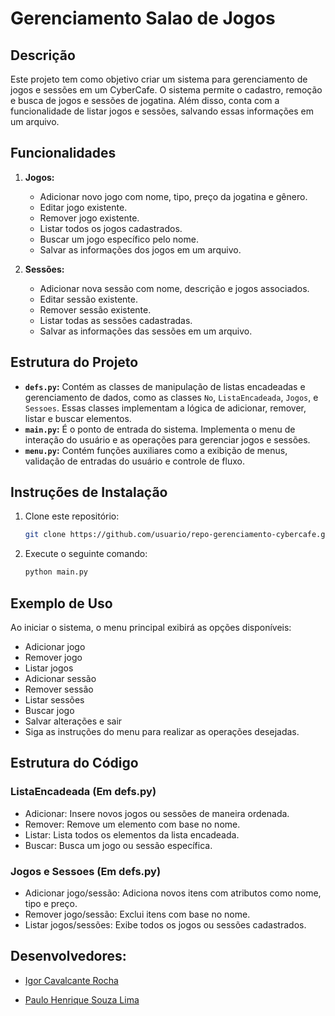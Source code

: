 # Gerenciamento Salao de Jogos

## Descrição

Este projeto tem como objetivo criar um sistema para gerenciamento de jogos e sessões em um CyberCafe. O sistema permite o cadastro, remoção e busca de jogos e sessões de jogatina. Além disso, conta com a funcionalidade de listar jogos e sessões, salvando essas informações em um arquivo.

## Funcionalidades

1. **Jogos:**
   - Adicionar novo jogo com nome, tipo, preço da jogatina e gênero.
   - Editar jogo existente.
   - Remover jogo existente.
   - Listar todos os jogos cadastrados.
   - Buscar um jogo específico pelo nome.
   - Salvar as informações dos jogos em um arquivo.

2. **Sessões:**
   - Adicionar nova sessão com nome, descrição e jogos associados.
   - Editar sessão existente.
   - Remover sessão existente.
   - Listar todas as sessões cadastradas.
   - Salvar as informações das sessões em um arquivo.

## Estrutura do Projeto

- **`defs.py`:** Contém as classes de manipulação de listas encadeadas e gerenciamento de dados, como as classes `No`, `ListaEncadeada`, `Jogos`, e `Sessoes`. Essas classes implementam a lógica de adicionar, remover, listar e buscar elementos.
- **`main.py`:** É o ponto de entrada do sistema. Implementa o menu de interação do usuário e as operações para gerenciar jogos e sessões.
- **`menu.py`:** Contém funções auxiliares como a exibição de menus, validação de entradas do usuário e controle de fluxo.

## Instruções de Instalação

1. Clone este repositório:
   ```bash
   git clone https://github.com/usuario/repo-gerenciamento-cybercafe.git
2. Execute o seguinte comando:
   ```bash
   python main.py

## Exemplo de Uso
Ao iniciar o sistema, o menu principal exibirá as opções disponíveis:

- Adicionar jogo
- Remover jogo
- Listar jogos
- Adicionar sessão
- Remover sessão
- Listar sessões
- Buscar jogo
- Salvar alterações e sair
- Siga as instruções do menu para realizar as operações desejadas.

## Estrutura do Código

### ListaEncadeada (Em defs.py)

- Adicionar: Insere novos jogos ou sessões de maneira ordenada.
- Remover: Remove um elemento com base no nome.
- Listar: Lista todos os elementos da lista encadeada.
- Buscar: Busca um jogo ou sessão específica.

### Jogos e Sessoes (Em defs.py)

- Adicionar jogo/sessão: Adiciona novos itens com atributos como nome, tipo e preço.
- Remover jogo/sessão: Exclui itens com base no nome.
- Listar jogos/sessões: Exibe todos os jogos ou sessões cadastrados.

## Desenvolvedores:

- [Igor Cavalcante Rocha](https://github.com/Igor-C-Rocha)

- [Paulo Henrique Souza Lima](https://github.com/pauletxz)
